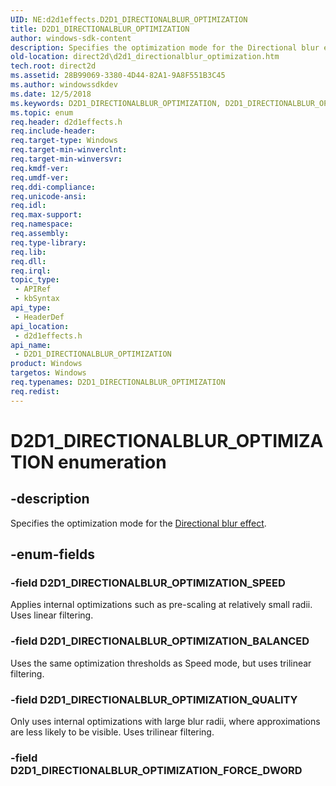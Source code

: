 ```yaml
---
UID: NE:d2d1effects.D2D1_DIRECTIONALBLUR_OPTIMIZATION
title: D2D1_DIRECTIONALBLUR_OPTIMIZATION
author: windows-sdk-content
description: Specifies the optimization mode for the Directional blur effect.
old-location: direct2d\d2d1_directionalblur_optimization.htm
tech.root: direct2d
ms.assetid: 28B99069-3380-4D44-82A1-9A8F551B3C45
ms.author: windowssdkdev
ms.date: 12/5/2018
ms.keywords: D2D1_DIRECTIONALBLUR_OPTIMIZATION, D2D1_DIRECTIONALBLUR_OPTIMIZATION enumeration [Direct2D], D2D1_DIRECTIONALBLUR_OPTIMIZATION_BALANCED, D2D1_DIRECTIONALBLUR_OPTIMIZATION_QUALITY, D2D1_DIRECTIONALBLUR_OPTIMIZATION_SPEED, d2d1effects/D2D1_DIRECTIONALBLUR_OPTIMIZATION, d2d1effects/D2D1_DIRECTIONALBLUR_OPTIMIZATION_BALANCED, d2d1effects/D2D1_DIRECTIONALBLUR_OPTIMIZATION_QUALITY, d2d1effects/D2D1_DIRECTIONALBLUR_OPTIMIZATION_SPEED, direct2d.d2d1_directionalblur_optimization
ms.topic: enum
req.header: d2d1effects.h
req.include-header: 
req.target-type: Windows
req.target-min-winverclnt: 
req.target-min-winversvr: 
req.kmdf-ver: 
req.umdf-ver: 
req.ddi-compliance: 
req.unicode-ansi: 
req.idl: 
req.max-support: 
req.namespace: 
req.assembly: 
req.type-library: 
req.lib: 
req.dll: 
req.irql: 
topic_type:
 - APIRef
 - kbSyntax
api_type:
 - HeaderDef
api_location:
 - d2d1effects.h
api_name:
 - D2D1_DIRECTIONALBLUR_OPTIMIZATION
product: Windows
targetos: Windows
req.typenames: D2D1_DIRECTIONALBLUR_OPTIMIZATION
req.redist: 
---
```


# D2D1_DIRECTIONALBLUR_OPTIMIZATION enumeration


## -description


Specifies the optimization mode for the <a href="https://msdn.microsoft.com/59328FA4-5C27-4A81-AAB2-C5B25B3615C6">Directional blur effect</a>.


## -enum-fields




### -field D2D1_DIRECTIONALBLUR_OPTIMIZATION_SPEED

Applies internal optimizations such as pre-scaling at relatively small radii. Uses linear filtering.


### -field D2D1_DIRECTIONALBLUR_OPTIMIZATION_BALANCED

Uses the same optimization thresholds as Speed mode, but uses trilinear filtering.


### -field D2D1_DIRECTIONALBLUR_OPTIMIZATION_QUALITY

Only uses internal optimizations with large blur radii, where approximations are less likely to be visible. Uses trilinear filtering.


### -field D2D1_DIRECTIONALBLUR_OPTIMIZATION_FORCE_DWORD



